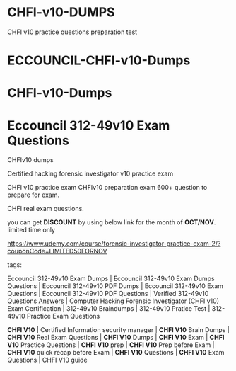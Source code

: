 # CHFI-v10-DUMPS
CHFI v10 practice questions preparation test

# ECCOUNCIL-CHFI-v10-Dumps

# CHFI-v10-Dumps
# Eccouncil 312-49v10 Exam Questions
CHFIv10 dumps

Certified hacking forensic investigator v10 practice exam

CHFI v10 practice exam 
CHFIv10 preparation exam 600+ question to prepare for exam.

CHFI real exam questions.

you can get **DISCOUNT** by using below link for the month of **OCT/NOV**. limited time only

https://www.udemy.com/course/forensic-investigator-practice-exam-2/?couponCode=LIMITED50FORNOV

tags:

Eccouncil 312-49v10 Exam Dumps | Eccouncil 312-49v10 Exam Dumps Questions | Eccouncil 312-49v10 PDF Dumps | Eccouncil 312-49v10 Exam Questions | Eccouncil 312-49v10 PDF Questions | Verified 312-49v10 Questions Answers | Computer Hacking Forensic Investigator (CHFI v10) Exam Certification | 312-49v10 Braindumps | 312-49v10 Pratice Test | 312-49v10 Practice Exam Questions

**CHFI V10** | Certified Information security manager | **CHFI V10** Brain Dumps | **CHFI V10** Real Exam Questions | **CHFI V10** Dumps | **CHFI V10** Exam | **CHFI V10** Practice Questions | **CHFI V10** prep | **CHFI V10** Prep before Exam | **CHFI V10** quick recap before Exam | **CHFI V10** Questions | **CHFI V10** Exam Questions | CHFI V10 guide
